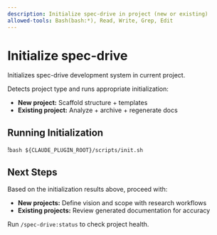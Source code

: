 ```yaml
---
description: Initialize spec-drive in project (new or existing)
allowed-tools: Bash(bash:*), Read, Write, Grep, Edit
---
```


# Initialize spec-drive

Initializes spec-drive development system in current project.

Detects project type and runs appropriate initialization:
- **New project:** Scaffold structure + templates
- **Existing project:** Analyze + archive + regenerate docs

## Running Initialization

!`bash ${CLAUDE_PLUGIN_ROOT}/scripts/init.sh`

## Next Steps

Based on the initialization results above, proceed with:

- **New projects:** Define vision and scope with research workflows
- **Existing projects:** Review generated documentation for accuracy

Run `/spec-drive:status` to check project health.
